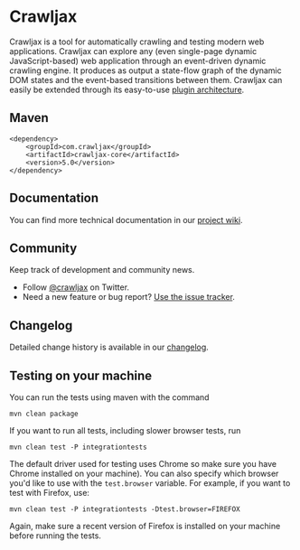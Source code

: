 Crawljax 
========

Crawljax is a tool for automatically crawling and testing modern web applications. 
Crawljax can explore any (even single-page dynamic JavaScript-based) web application through an event-driven dynamic crawling engine.
It produces as output a state-flow graph of the dynamic DOM states and the event-based transitions between them.
Crawljax can easily be extended through its easy-to-use [plugin architecture](https://github.com/crawljax/crawljax/wiki/Writing-a-plugin).

Maven
-----

	<dependency>
	    <groupId>com.crawljax</groupId>
	    <artifactId>crawljax-core</artifactId>
	    <version>5.0</version>
	</dependency>

Documentation
-------------

You can find more technical documentation in our [project wiki](https://github.com/crawljax/crawljax/wiki/). 


Community
---------

Keep track of development and community news.

* Follow [@crawljax](https://twitter.com/crawljax) on Twitter.
* Need a new feature or bug report? [Use the issue tracker](https://github.com/crawljax/crawljax/issues).


Changelog
---------

Detailed change history is available in our [changelog](https://github.com/crawljax/crawljax/blob/master/CHANGELOG.md).


Testing on your machine
-----------------------

You can run the tests using maven with the command

	mvn clean package
	
If you want to run all tests, including slower browser tests, run 

	mvn clean test -P integrationtests

The default driver used for testing uses Chrome so make sure you have Chrome installed on your machine). You can also specify which browser you'd like to use with the `test.browser` variable. For example, if you want to test with Firefox, use:

	mvn clean test -P integrationtests -Dtest.browser=FIREFOX

Again, make sure a recent version of Firefox is installed on your machine before running the tests.	
